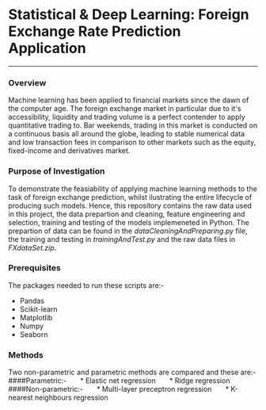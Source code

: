 
# Statistical & Deep Learning: Foreign Exchange Rate Prediction Application
__________________________________________________________________________________________________________________________________________

### Overview 
Machine learning has been applied to financial markets since the dawn of the computer age. The foreign exchange market in particular due to it's accessibility, liquidity and trading volume is a perfect contender to apply quantitative trading to. Bar weekends, trading in this market is conducted on a continuous basis all around the globe, leading to stable numerical data and low transaction fees in comparison to other markets such as the equity, fixed-income and derivatives market. 

### Purpose of Investigation 
To demonstrate the feasiability of applying machine learning methods to the task of foreign exchange prediction, whilst ilustrating the entire lifecycle of producing such models. Hence, this repository contains the raw data used in this project, the data prepartion and cleaning, feature engineering and selection, training and testing of the models implemeneted in Python. The prepartion of data can be found in the _dataCleaningAndPreparing.py_ file, the training and testing in _trainingAndTest.py_ and the raw data files in _FXdataSet.zip_. 

### Prerequisites
The packages needed to run these scripts are:-
* Pandas  
* Scikit-learn 
* Matplotlib 
* Numpy 
* Seaborn

### Methods
Two non-parametric and parametric methods are compared and these are:-
####Parametric:-
&nbsp;&nbsp;&nbsp;&nbsp;&nbsp;&nbsp;* Elastic net regression
&nbsp;&nbsp;&nbsp;&nbsp;&nbsp;&nbsp;* Ridge regression
<br>
####Non-parametric:-
&nbsp;&nbsp;&nbsp;&nbsp;&nbsp;&nbsp;* Multi-layer preceptron regression
&nbsp;&nbsp;&nbsp;&nbsp;&nbsp;&nbsp;* K-nearest neighbours regression 
        
        
